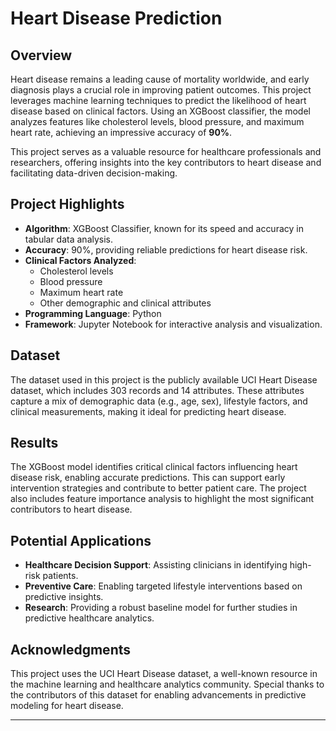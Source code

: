 # Heart Disease Prediction

## Overview
Heart disease remains a leading cause of mortality worldwide, and early diagnosis plays a crucial role in improving patient outcomes. This project leverages machine learning techniques to predict the likelihood of heart disease based on clinical factors. Using an XGBoost classifier, the model analyzes features like cholesterol levels, blood pressure, and maximum heart rate, achieving an impressive accuracy of **90%**.

This project serves as a valuable resource for healthcare professionals and researchers, offering insights into the key contributors to heart disease and facilitating data-driven decision-making.

## Project Highlights
- **Algorithm**: XGBoost Classifier, known for its speed and accuracy in tabular data analysis.
- **Accuracy**: 90%, providing reliable predictions for heart disease risk.
- **Clinical Factors Analyzed**: 
  - Cholesterol levels
  - Blood pressure
  - Maximum heart rate
  - Other demographic and clinical attributes
- **Programming Language**: Python
- **Framework**: Jupyter Notebook for interactive analysis and visualization.

## Dataset
The dataset used in this project is the publicly available UCI Heart Disease dataset, which includes 303 records and 14 attributes. These attributes capture a mix of demographic data (e.g., age, sex), lifestyle factors, and clinical measurements, making it ideal for predicting heart disease.

## Results
The XGBoost model identifies critical clinical factors influencing heart disease risk, enabling accurate predictions. This can support early intervention strategies and contribute to better patient care. The project also includes feature importance analysis to highlight the most significant contributors to heart disease.

## Potential Applications
- **Healthcare Decision Support**: Assisting clinicians in identifying high-risk patients.
- **Preventive Care**: Enabling targeted lifestyle interventions based on predictive insights.
- **Research**: Providing a robust baseline model for further studies in predictive healthcare analytics.

## Acknowledgments
This project uses the UCI Heart Disease dataset, a well-known resource in the machine learning and healthcare analytics community. Special thanks to the contributors of this dataset for enabling advancements in predictive modeling for heart disease.

---
